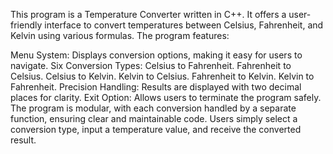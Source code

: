 This program is a Temperature Converter written in C++. It offers a user-friendly interface to convert temperatures between Celsius, Fahrenheit, and Kelvin using various formulas. The program features:

Menu System: Displays conversion options, making it easy for users to navigate.
Six Conversion Types:
Celsius to Fahrenheit.
Fahrenheit to Celsius.
Celsius to Kelvin.
Kelvin to Celsius.
Fahrenheit to Kelvin.
Kelvin to Fahrenheit.
Precision Handling: Results are displayed with two decimal places for clarity.
Exit Option: Allows users to terminate the program safely.
The program is modular, with each conversion handled by a separate function, ensuring clear and maintainable code. Users simply select a conversion type, input a temperature value, and receive the converted result.
